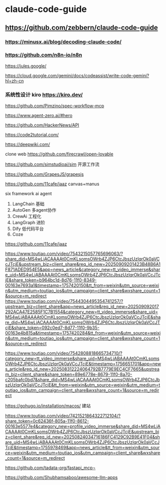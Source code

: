 # claude-code-guide
##  https://github.com/zebbern/claude-code-guide

### https://minusx.ai/blog/decoding-claude-code/

### https://github.com/n8n-io/n8n

https://jules.google/

https://cloud.google.com/gemini/docs/codeassist/write-code-gemini?hl=zh-cn

### 系统性设计 kiro  https://kiro.dev/

https://github.com/Pimzino/spec-workflow-mcp

https://www.agent-zero.ai/#hero

https://github.com/HackerNews/API

https://code2tutorial.com/

https://deepwiki.com/

clone web https://github.com/firecrawl/open-lovable 

https://github.com/simstudioai/sim 开源工作流

https://github.com/GrapesJS/grapesjs


https://github.com/11cafe/jaaz  canvas+manus

six framework ai agent
1. LangChain 基础
2. AutoGen 多agent协作
3. CrewAi 工程化
4. LangGraph 进阶
5. Dify 低代码平台
6. Coze

https://github.com/11cafe/jaaz

https://www.toutiao.com/video/7543215057765696063/?share_did=MS4wLjACAAAAt0CmKLsomsOWrb4ZJP6CtcJbszUzIqrOk0aVCcJTcjE&upstream_biz=client_share&req_id_new=20250909201423B48B6A1F871ADED954E5&app=news_article&category_new=tt_video_immerse&share_uid=MS4wLjABAAAAt0CmKLsomsOWrb4ZJP6CtcJbszUzIqrOk0aVCcJTcjE&share_token=b964bc1d-8d76-11f0-8349-00163e7693a1&timestamp=1757420150&tt_from=weixin&utm_source=weixin&utm_medium=toutiao_ios&utm_campaign=client_share&wxshare_count=1&source=m_redirect
https://www.toutiao.com/video/7544304495354741257/?upstream_biz=client_share&app=news_article&req_id_new=202509092017292ACA47E2585F1C7B1554&category_new=tt_video_immerse&share_uid=MS4wLjABAAAAt0CmKLsomsOWrb4ZJP6CtcJbszUzIqrOk0aVCcJTcjE&share_did=MS4wLjACAAAAt0CmKLsomsOWrb4ZJP6CtcJbszUzIqrOk0aVCcJTcjE&share_token=092c0ed7-8d77-11f0-9b35-00163e4b815a&timestamp=1757420284&tt_from=weixin&utm_source=weixin&utm_medium=toutiao_ios&utm_campaign=client_share&wxshare_count=1&source=m_redirect

https://www.toutiao.com/video/7542808818665734710/?category_new=tt_video_immerse&share_uid=MS4wLjABAAAAt0CmKLsomsOWrb4ZJP6CtcJbszUzIqrOk0aVCcJTcjE&timestamp=1756651701&app=news_article&req_id_new=202508312224064792B7779E9EC4CF7665&upstream_biz=client_share&share_token=89e6778e-8679-11f0-8a70-c205bafc0bd7&share_did=MS4wLjACAAAAt0CmKLsomsOWrb4ZJP6CtcJbszUzIqrOk0aVCcJTcjE&tt_from=weixin&utm_source=weixin&utm_medium=toutiao_ios&utm_campaign=client_share&wxshare_count=1&source=m_redirect


https://gohugo.io/installation/macos/ 建站


https://www.toutiao.com/video/7421521864322712104/?share_token=0c62436f-805a-11f0-8612-00163e5577e4&category_new=profile_video_immerse&share_did=MS4wLjACAAAAt0CmKLsomsOWrb4ZJP6CtcJbszUzIqrOk0aVCcJTcjE&upstream_biz=client_share&req_id_new=20250824034716186FC4129C92B9E41F04&share_uid=MS4wLjABAAAAt0CmKLsomsOWrb4ZJP6CtcJbszUzIqrOk0aVCcJTcjE&timestamp=1755978469&app=news_article&tt_from=weixin&utm_source=weixin&utm_medium=toutiao_ios&utm_campaign=client_share&wxshare_count=1&source=m_redirect



https://github.com/tadata-org/fastapi_mcp¬


https://github.com/Shubhamsaboo/awesome-llm-apps
